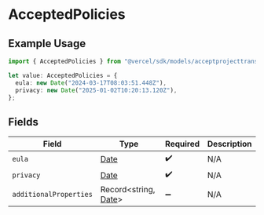 # AcceptedPolicies

## Example Usage

```typescript
import { AcceptedPolicies } from "@vercel/sdk/models/acceptprojecttransferrequestop.js";

let value: AcceptedPolicies = {
  eula: new Date("2024-03-17T08:03:51.448Z"),
  privacy: new Date("2025-01-02T10:20:13.120Z"),
};
```

## Fields

| Field                                                                                                         | Type                                                                                                          | Required                                                                                                      | Description                                                                                                   |
| ------------------------------------------------------------------------------------------------------------- | ------------------------------------------------------------------------------------------------------------- | ------------------------------------------------------------------------------------------------------------- | ------------------------------------------------------------------------------------------------------------- |
| `eula`                                                                                                        | [Date](https://developer.mozilla.org/en-US/docs/Web/JavaScript/Reference/Global_Objects/Date)                 | :heavy_check_mark:                                                                                            | N/A                                                                                                           |
| `privacy`                                                                                                     | [Date](https://developer.mozilla.org/en-US/docs/Web/JavaScript/Reference/Global_Objects/Date)                 | :heavy_check_mark:                                                                                            | N/A                                                                                                           |
| `additionalProperties`                                                                                        | Record<string, [Date](https://developer.mozilla.org/en-US/docs/Web/JavaScript/Reference/Global_Objects/Date)> | :heavy_minus_sign:                                                                                            | N/A                                                                                                           |